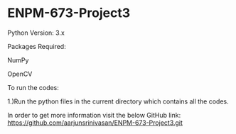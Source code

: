 # ENPM-673-Project3

Python Version: 3.x

Packages Required:

NumPy

OpenCV

To run the codes:

1.)Run the python files in the current directory which contains all the codes.


In order to get more information visit the below GitHub link: https://github.com/aarjunsrinivasan/ENPM-673-Project3.git
